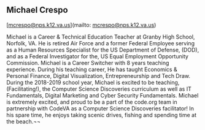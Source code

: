 ## Michael Crespo

[mcrespo@nps.k12.va.us](mailto: mcrespo@nps.k12.va.us)

Michael is a Career & Technical Education Teacher at Granby High School, Norfolk, VA.  He is retired Air Force and a former Federal Employee serving as a Human Resources Specialist for the US Department of Defense, (DOD), and as a Federal Investigator for the, US Equal Employment Opportunity Commission.  Michael is a Career Switcher with 8 years teaching experience.  During his teaching career, He has taught Economics & Personal Finance, Digital Visualization, Entrepreneurship and Tech Draw.  During the 2018-2019 school year, Michael is excited to be teaching, (Facilitating!), the Computer Science Discoveries curriculum as well as IT Fundamentals, Digital Marketing and Cyber Security Fundamentals. Michael is extremely excited, and proud to be a part of the code.org team in partnership with CodeVA as a Computer Science Discoveries facilitator!  In his spare time, he enjoys taking scenic drives, fishing and spending time at the beach.¬¬
